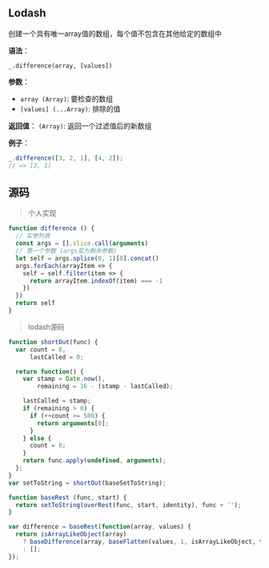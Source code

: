 ## Lodash
创建一个具有唯一array值的数组，每个值不包含在其他给定的数组中

**语法**：
```
_.difference(array, [values])
```

**参数**：
- `array (Array)`: 要检查的数组
- `[values] (...Array)`: 排除的值

**返回值**：
`(Array)`: 返回一个过滤值后的新数组

**例子**：
```js
_.difference([3, 2, 1], [4, 2]);
// => [3, 1]
```

## 源码

> 个人实现
```js
function difference () {
  // 实参列表
  const args = [].slice.call(arguments)
  // 第一个参数 (args变为剩余参数)
  let self = args.splice(0, 1)[0].concat()
  args.forEach(arrayItem => {
    self = self.filter(item => {
      return arrayItem.indexOf(item) === -1
    })
  })
  return self
}
```
> lodash源码
```js
function shortOut(func) {
  var count = 0,
      lastCalled = 0;

  return function() {
    var stamp = Date.now(),
        remaining = 16 - (stamp - lastCalled);

    lastCalled = stamp;
    if (remaining > 0) {
      if (++count >= 500) {
        return arguments[0];
      }
    } else {
      count = 0;
    }
    return func.apply(undefined, arguments);
  };
}
var setToString = shortOut(baseSetToString);

function baseRest (func, start) {
  return setToString(overRest(func, start, identity), func + '');
}

var difference = baseRest(function(array, values) {
  return isArrayLikeObject(array)
    ? baseDifference(array, baseFlatten(values, 1, isArrayLikeObject, true))
    : [];
});
```
